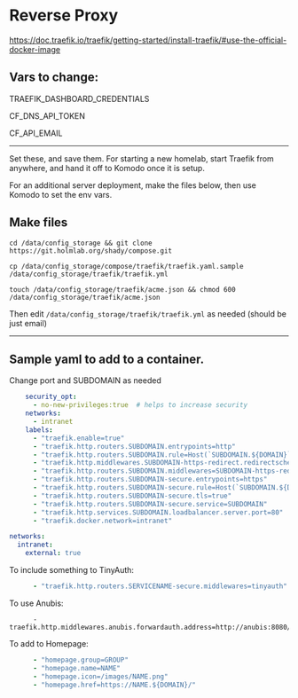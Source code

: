 # Reverse Proxy

https://doc.traefik.io/traefik/getting-started/install-traefik/#use-the-official-docker-image

## Vars to change:

TRAEFIK_DASHBOARD_CREDENTIALS

CF_DNS_API_TOKEN

CF_API_EMAIL

---

Set these, and save them. For starting a new homelab, start Traefik from anywhere, and hand it off to Komodo once it is setup.

For an additional server deployment, make the files below, then use Komodo to set the env vars.

## Make files

`cd /data/config_storage && git clone https://git.holmlab.org/shady/compose.git`

`cp /data/config_storage/compose/traefik/traefik.yaml.sample /data/config_storage/traefik/traefik.yml`

`touch /data/config_storage/traefik/acme.json && chmod 600 /data/config_storage/traefik/acme.json`

Then edit `/data/config_storage/traefik/traefik.yml` as needed (should be just email)

---

## Sample yaml to add to a container.

Change port and SUBDOMAIN as needed

```yaml
    security_opt:
      - no-new-privileges:true  # helps to increase security
    networks:
      - intranet
    labels:
      - "traefik.enable=true"
      - "traefik.http.routers.SUBDOMAIN.entrypoints=http"
      - "traefik.http.routers.SUBDOMAIN.rule=Host(`SUBDOMAIN.${DOMAIN}`)"
      - "traefik.http.middlewares.SUBDOMAIN-https-redirect.redirectscheme.scheme=https"
      - "traefik.http.routers.SUBDOMAIN.middlewares=SUBDOMAIN-https-redirect"
      - "traefik.http.routers.SUBDOMAIN-secure.entrypoints=https"
      - "traefik.http.routers.SUBDOMAIN-secure.rule=Host(`SUBDOMAIN.${DOMAIN}`)"
      - "traefik.http.routers.SUBDOMAIN-secure.tls=true"
      - "traefik.http.routers.SUBDOMAIN-secure.service=SUBDOMAIN"
      - "traefik.http.services.SUBDOMAIN.loadbalancer.server.port=80"  # port of the service.
      - "traefik.docker.network=intranet"

networks:
  intranet:
    external: true

```

To include something to TinyAuth:
```yaml
      - "traefik.http.routers.SERVICENAME-secure.middlewares=tinyauth"
```

To use Anubis:
```
      - traefik.http.middlewares.anubis.forwardauth.address=http://anubis:8080/.within.website/x/cmd/anubis/api/check
```

To add to Homepage:
```yaml
      - "homepage.group=GROUP"
      - "homepage.name=NAME"
      - "homepage.icon=/images/NAME.png"
      - "homepage.href=https://NAME.${DOMAIN}/"
```